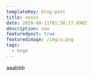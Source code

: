 ```yaml
---
templateKey: blog-post
title: xxxxx
date: 2020-08-11T01:58:27.690Z
description: ooo
featuredpost: true
featuredimage: /img/a.png
tags:
  - hoge
---
```

aaabbb